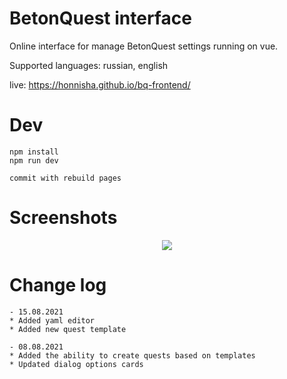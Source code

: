 BetonQuest interface
=======
Online interface for manage BetonQuest settings running on vue.

Supported languages: russian, english

live: https://honnisha.github.io/bq-frontend/

Dev
=======
```
npm install
npm run dev

commit with rebuild pages
```

Screenshots
=======
<div align="center"><img src="https://github.com/honnisha/bq-frontend/blob/master/screenshots/1.png?raw=true"/></div>

Change log
=======
```
- 15.08.2021
* Added yaml editor
* Added new quest template

- 08.08.2021
* Added the ability to create quests based on templates
* Updated dialog options cards
```
